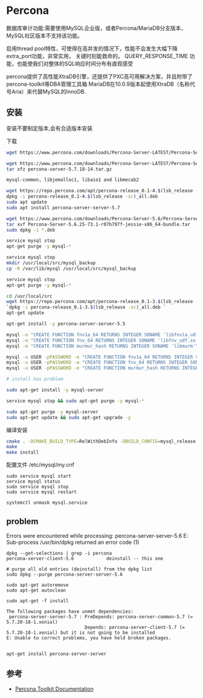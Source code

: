 
# Percona

数据库审计功能:需要使用MySQL企业版，或者Percona/MariaDB分支版本，MySQL社区版本不支持该功能。

启用thread pool特性，可使得在高并发的情况下，性能不会发生大幅下降
extra_port功能，非常实用， 关键时刻能救命的。
QUERY_RESPONSE_TIME 功能，也能使我们对整体的SQL响应时间分布有直观感受

percona提供了高性能XtraDB引擎，还提供了PXC高可用解决方案，并且附带了percona-toolkit等DBA管理工具箱
MariaDB在10.0.9版本起使用XtraDB（名称代号Aria）来代替MySQL的InnoDB.

## 安装

安装不要制定版本,会有合适版本安装

下载
```sh
wget https://www.percona.com/downloads/Percona-Server-LATEST/Percona-Server-5.7.18-14/binary/tarball/Percona-Server-5.7.18-14-Linux.x86_64.ssl100.tar.gz

wget https://www.percona.com/downloads/Percona-Server-LATEST/Percona-Server-5.7.18-14/source/tarball/percona-server-5.7.18-14.tar.gz
tar xfz percona-server-5.7.18-14.tar.gz

mysql-common, libjemalloc1, libaio1 and libmecab2

wget https://repo.percona.com/apt/percona-release_0.1-4.$(lsb_release -sc)_all.deb
dpkg -i percona-release_0.1-4.$(lsb_release -sc)_all.deb
sudo apt update
sudo apt install percona-server-server-5.7

wget https://www.percona.com/downloads/Percona-Server-5.6/Percona-Server-5.6.25-73.1/binary/debian/jessie/x86_64/Percona-Server-5.6.25-73.1-r07b797f-jessie-x86_64-bundle.tar
tar xvf Percona-Server-5.6.25-73.1-r07b797f-jessie-x86_64-bundle.tar
sudo dpkg -i *.deb
```

```sh
service mysql stop 
apt-get purge -y mysql-*

service mysql stop 
mkdir /usr/local/src/mysql_backup 
cp -R /var/lib/mysql /usr/local/src/mysql_backup

service mysql stop 
apt-get purge -y mysql-*

cd /usr/local/src 
wget https://repo.percona.com/apt/percona-release_0.1-3.$(lsb_release -sc)_all.deb 
`dpkg -i percona-release_0.1-3.$(lsb_release -sc)_all.deb `
apt-get update

apt-get install -y percona-server-server-5.5

mysql -e "CREATE FUNCTION fnv1a_64 RETURNS INTEGER SONAME 'libfnv1a_udf.so'" 
mysql -e "CREATE FUNCTION fnv_64 RETURNS INTEGER SONAME 'libfnv_udf.so'"
mysql -e "CREATE FUNCTION murmur_hash RETURNS INTEGER SONAME 'libmurm'"

mysql -u USER -pPASSWORD -e "CREATE FUNCTION fnv1a_64 RETURNS INTEGER SONAME 'libfnv1a_udf.so'"
mysql -u USER -pPASSWORD -e "CREATE FUNCTION fnv_64 RETURNS INTEGER SONAME 'libfnv_udf.so'"
mysql -u USER -pPASSWORD -e "CREATE FUNCTION murmur_hash RETURNS INTEGER SONAME 'libmurmur_udf.so'"

# install has problem

sudo apt-get install -y mysql-server

service mysql stop && sudo apt-get purge -y mysql-*

sudo apt-get purge -y mysql-server
sudo apt-get update && sudo apt-get upgrade -y
```

编译安装
```sh
cmake . -DCMAKE_BUILD_TYPE=RelWithDebInfo -DBUILD_CONFIG=mysql_release -DFEATURE_SET=community -DWITH_EMBEDDED_SERVER=OFF
make
make install

```

配置文件 /etc/mysql/my.cnf

```shell
sudo service mysql start
service mysql status
sudo service mysql stop
sudo service mysql restart

systemctl unmask mysql.service
```

## problem

Errors were encountered while processing:
 percona-server-server-5.6
E: Sub-process /usr/bin/dpkg returned an error code (1)

```language
dpkg --get-selections | grep -i percona
percona-server-client-5.6            deinstall -- this one

# purge all old entries (deinstall) from the dpkg list
sudo dpkg --purge percona-server-server-5.6

sudo apt-get autoremove
sudo apt-get autoclean

sudo apt-get -f install

The following packages have unmet dependencies:
 percona-server-server-5.7 : PreDepends: percona-server-common-5.7 (= 5.7.20-18-1.xenial)
                             Depends: percona-server-client-5.7 (= 5.7.20-18-1.xenial) but it is not going to be installed
E: Unable to correct problems, you have held broken packages.


apt-get install percona-server-server
```

## 参考

* [Percona Toolkit Documentation](https://www.percona.com/doc/percona-toolkit/2.1/index.html)
